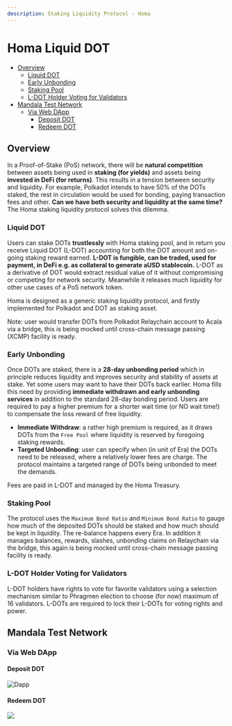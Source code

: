 ```yaml
---
description: Staking Liquidity Protocol - Homa
---
```


# Homa Liquid DOT

* [Overview](https://github.com/AcalaNetwork/Acala/wiki/7.-Homa-Liquid-DOT#overview)
  * [Liquid DOT](https://github.com/AcalaNetwork/Acala/wiki/7.-Homa-Liquid-DOT#liquid-dot)
  * [Early Unbonding](https://github.com/AcalaNetwork/Acala/wiki/7.-Homa-Liquid-DOT#early-unbonding)
  * [Staking Pool](https://github.com/AcalaNetwork/Acala/wiki/7.-Homa-Liquid-DOT#staking-pool)
  * [L-DOT Holder Voting for Validators](https://github.com/AcalaNetwork/Acala/wiki/7.-Homa-Liquid-DOT#l-dot-holder-voting-for-validators)
* [Mandala Test Network](https://github.com/AcalaNetwork/Acala/wiki/7.-Homa-Liquid-DOT#mandala-test-network)
  * [Via Web DApp](https://github.com/AcalaNetwork/Acala/wiki/7.-Homa-Liquid-DOT#via-web-dapp)
    * [Deposit DOT](https://github.com/AcalaNetwork/Acala/wiki/7.-Homa-Liquid-DOT#deposit-dot)
    * [Redeem DOT](https://github.com/AcalaNetwork/Acala/wiki/7.-Homa-Liquid-DOT#redeem-dot)

## Overview

In a Proof-of-Stake \(PoS\) network, there will be **natural competition** between assets being used in **staking \(for yields\)** and assets being **invested in DeFi \(for returns\)**. This results in a tension between security and liquidity. For example, Polkadot intends to have 50% of the DOTs staked, the rest in circulation would be used for bonding, paying transaction fees and other. **Can we have both security and liquidity at the same time?** The Homa staking liquidity protocol solves this dilemma.

### Liquid DOT

Users can stake DOTs **trustlessly** with Homa staking pool, and in return you receive Liquid DOT \(L-DOT\) accounting for both the DOT amount and on-going staking reward earned. **L-DOT is fungible, can be traded, used for payment, in DeFi e.g. as collateral to generate aUSD stablecoin.** L-DOT as a derivative of DOT would extract residual value of it without compromising or competing for network security. Meanwhile it releases much liquidity for other use cases of a PoS network token.

Homa is designed as a generic staking liquidity protocol, and firstly implemented for Polkadot and DOT as staking asset.

Note: user would transfer DOTs from Polkadot Relaychain account to Acala via a bridge, this is being mocked until cross-chain message passing \(XCMP\) facility is ready.

### Early Unbonding

Once DOTs are staked, there is a **28-day unbonding period** which in principle reduces liquidity and improves security and stability of assets at stake. Yet some users may want to have their DOTs back earlier. Homa fills this need by providing **immediate withdrawn and early unbonding services** in addition to the standard 28-day bonding period. Users are required to pay a higher premium for a shorter wait time \(or NO wait time!\) to compensate the loss reward of free liquidity.

* **Immediate Withdraw**: a rather high premium is required, as it draws DOTs from the `Free Pool` where liquidity is reserved by foregoing staking rewards.
* **Targeted Unbonding**: user can specify when \(in unit of Era\) the DOTs need to be released, where a relatively lower fees are charge. The protocol maintains a targeted range of DOTs being unbonded to meet the demands.

Fees are paid in L-DOT and managed by the Homa Treasury.

### Staking Pool

The protocol uses the `Maximum Bond Ratio` and `Minimum Bond Ratio` to gauge how much of the deposited DOTs should be staked and how much should be kept in liquidity. The re-balance happens every Era. In addition it manages balances, rewards, slashes, unbonding claims on Relaychain via the bridge, this again is being mocked until cross-chain message passing facility is ready.

### L-DOT Holder Voting for Validators

L-DOT holders have rights to vote for favorite validators using a selection mechanism similar to Phragmen election to choose \(for now\) maximum of 16 validators. L-DOTs are required to lock their L-DOTs for voting rights and power.

## Mandala Test Network

### Via Web DApp

#### Deposit DOT

![Dapp](https://github.com/AcalaNetwork/Acala/wiki/image/liquiddot_mint.png)

#### Redeem DOT

![](https://github.com/AcalaNetwork/Acala/wiki/image/liquiddot_redeem.png)


